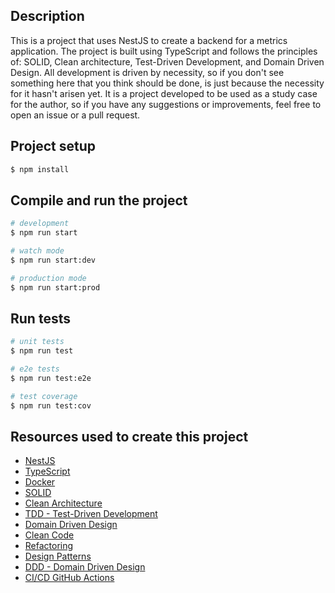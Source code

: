## Description

This is a project that uses NestJS to create a backend for a metrics application. The project is built using TypeScript and follows the principles of: SOLID, Clean architecture, Test-Driven Development, and Domain Driven Design.
All development is driven by necessity, so if you don't see something here that you think should be done, is just because the necessity for it hasn't arisen yet.
It is a project developed to be used as a study case for the author, so if you have any suggestions or improvements, feel free to open an issue or a pull request.

## Project setup

```bash
$ npm install
```

## Compile and run the project

```bash
# development
$ npm run start

# watch mode
$ npm run start:dev

# production mode
$ npm run start:prod
```

## Run tests

```bash
# unit tests
$ npm run test

# e2e tests
$ npm run test:e2e

# test coverage
$ npm run test:cov
```

## Resources used to create this project

- [NestJS](https://nestjs.com/)
- [TypeScript](https://www.typescriptlang.org/)
- [Docker](https://www.docker.com/)
- [SOLID](https://en.wikipedia.org/wiki/SOLID)
- [Clean Architecture](https://blog.cleancoder.com/uncle-bob/2012/08/13/the-clean-architecture.html)
- [TDD - Test-Driven Development](https://en.wikipedia.org/wiki/Test-driven_development)
- [Domain Driven Design](https://en.wikipedia.org/wiki/Domain-driven_design)
- [Clean Code](https://www.amazon.com.br/Clean-Code-Handbook-Software-Craftsmanship/dp/0132350882)
- [Refactoring](https://www.amazon.com.br/Refactoring-Improving-Design-Existing-Code-dp-0134757599/dp/0134757599/)
- [Design Patterns](https://www.amazon.com.br/Design-Patterns-Elements-Reusable-Object-Oriented/dp/0201633612)
- [DDD - Domain Driven Design](https://www.amazon.com.br/Domain-Driven-Design-Tackling-Complexity-Software/dp/0321125215)
- [CI/CD GitHub Actions](https://github.com/features/actions)